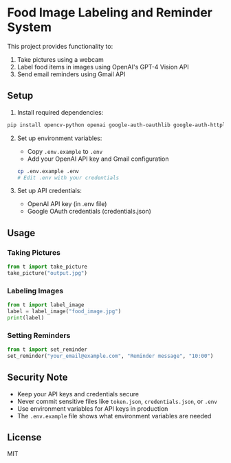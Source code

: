 # Food Image Labeling and Reminder System

This project provides functionality to:
1. Take pictures using a webcam
2. Label food items in images using OpenAI's GPT-4 Vision API
3. Send email reminders using Gmail API

## Setup

1. Install required dependencies:
```bash
pip install opencv-python openai google-auth-oauthlib google-auth-httplib2 google-api-python-client python-dotenv
```

2. Set up environment variables:
   - Copy `.env.example` to `.env`
   - Add your OpenAI API key and Gmail configuration
   ```bash
   cp .env.example .env
   # Edit .env with your credentials
   ```

3. Set up API credentials:
   - OpenAI API key (in .env file)
   - Google OAuth credentials (credentials.json)

## Usage

### Taking Pictures
```python
from t import take_picture
take_picture("output.jpg")
```

### Labeling Images
```python
from t import label_image
label = label_image("food_image.jpg")
print(label)
```

### Setting Reminders
```python
from t import set_reminder
set_reminder("your_email@example.com", "Reminder message", "10:00")
```

## Security Note
- Keep your API keys and credentials secure
- Never commit sensitive files like `token.json`, `credentials.json`, or `.env`
- Use environment variables for API keys in production
- The `.env.example` file shows what environment variables are needed

## License
MIT 